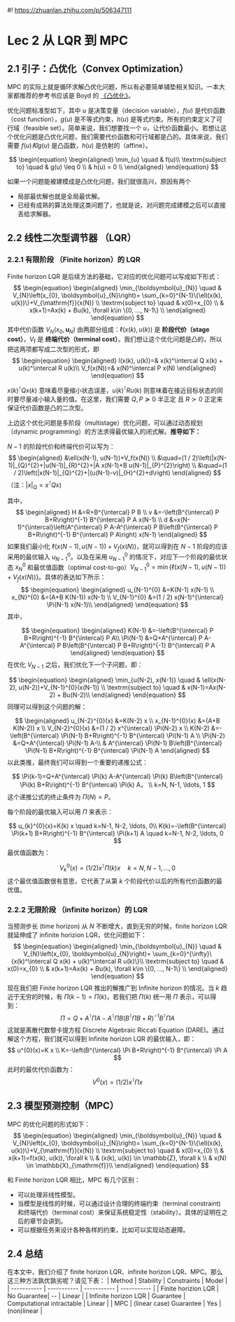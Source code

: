 #! https://zhuanlan.zhihu.com/p/506347111
# Lec 2  从 LQR 到 MPC

## 2.1 引子：凸优化（Convex Optimization）

MPC 的实际上就是循环求解凸优化问题，所以有必要简单铺垫相关知识。一本大家都推荐的参考书应该是 Boyd 的 [《凸优化》](https://web.stanford.edu/~boyd/cvxbook/)。

优化问题标准型如下，其中 $u$ 是决策变量（decision variable），$f(u)$ 是代价函数（cost function），$g(u)$ 是不等式约束，$h(u)$ 是等式约束。所有的约束定义了可行域（feasible set）。简单来说，我们想要找一个 $u$，让代价函数最小。若想让这个优化问题是凸优化问题，我们需要代价函数和可行域都是凸的。具体来说，我们需要 $f(u) 和 g(u)$ 是凸函数，$h(u)$ 是仿射的（affine）。

$$
\begin{equation}
\begin{aligned}
\min_{u} \quad & f(u)\\
\textrm{subject to} \quad & g(u) \leq 0 \\
  & h(u) = 0    \\
\end{aligned}
\end{equation}
$$

如果一个问题能被建模成是凸优化问题，我们就很高兴，原因有两个

- 局部最优解也就是全局最优解。
- 已经有成熟的算法处理这类问题了，也就是说，对问题完成建模之后可以直接丢给求解器。

## 2.2 线性二次型调节器 （LQR）

### 2.2.1 有限阶段 （Finite horizon）的 LQR

Finite horizon LQR 是后续方法的基础，它对应的优化问题可以写成如下形式：
$$
\begin{equation}
\begin{aligned}
\min_{\boldsymbol{u}_{N}} \quad & V_{N}\left(x_{0}, \boldsymbol{u}_{N}\right)= \sum_{k=0}^{N-1}\{\ell(x(k), u(k))\}+V_{\mathrm{f}}(x(N)) \\
\textrm{subject to} \quad & x(0)=x_{0} \\
& x(k+1)=Ax(k) + Bu(k), \forall k\in \{0, ..., N-1\} \\
\end{aligned}
\end{equation}
$$
其中代价函数 $V_{N}\left(x_{0}, \boldsymbol{u}_{N}\right)$ 由两部分组成：$\ell(x(k), u(k))$ 是 **阶段代价（stage cost）**，$V_{\mathrm{f}}$ 是 **终端代价（terminal cost）**。我们想让这个优化问题是凸的，所以把这两项都写成二次型的形式，即
$$
\begin{equation}
\begin{aligned}
    l(x(k), u(k))=& x(k)^\intercal Q x(k) + u(k)^\intercal R u(k)\\
    V_f(x(N))=& x(N)^\intercal P x(N)
\end{aligned}
\end{equation}
$$

$x(k)^\intercal Q x(k)$ 意味着尽量缩小状态误差，$u(k)^\intercal R u(k)$ 则意味着在接近目标状态的同时要尽量减小输入量的值。在这里，我们需要 $Q, P\succeq0$ 半正定 且 $R\succ0$ 正定来保证代价函数是凸的二次型。

上边这个优化问题是多阶段（multistage）优化问题，可以通过动态规划（dynamic programming）的方法求得最优输入的闭式解。**推导如下：**

<!-- 在教材 [Model Predictive Control:
Theory, Computation, and Design 2nd Edition ](https://sites.engineering.ucsb.edu/~jbraw/mpc/MPC-book-2nd-edition-3rd-printing.pdf) 的 18 到 20 页有详细的推导。最后我们可以得到： -->

$N-1$ 的阶段代价和终端代价可以写为：
$$
\begin{aligned}
&\ell(x(N-1), u(N-1))+V_f(x(N)) \\
&\quad=(1 / 2)\left(|x(N-1)|_{Q}^{2}+|u(N-1)|_{R}^{2}+|A x(N-1)+B u(N-1)|_{P}^{2}\right) \\
&\quad=(1 / 2)\left(|x(N-1)|_{Q}^{2}+|(u(N-1)-v)|_{H}^{2}+d\right)
\end{aligned}
$$
（注：$|x|_Q = x^\intercal Q x$)

其中，
$$
\begin{aligned}
H &=R+B^{\intercal} P B \\
v &=-\left(B^{\intercal} P B+R\right)^{-1} B^{\intercal} P A x(N-1) \\
d &=x(N-1)^{\intercal}\left(A^{\intercal} P A-A^{\intercal} P B\left(B^{\intercal} P B+R\right)^{-1} B^{\intercal} P A\right) x(N-1)
\end{aligned}
$$
如果我们最小化 $\ell(x(N-1), u(N-1))+V_f(x(N))$，就可以得到在 $N-1$ 阶段的应该采用的最优输入 $u_{N-1}^{0}$。以及在采用 $u_{N-1}^{0}$ 的情况下，对应下一个阶段的最优状态 $x_{N}^{0}$ 和最优值函数（optimal cost-to-go）$V_{N-1}^{0} = \min\{\ell(x(N-1), u(N-1))+V_f(x(N))\}$。具体的表达如下所示：
$$
\begin{equation}
\begin{aligned}
u_{N-1}^{0} &=K(N-1) x(N-1) \\
x_{N}^{0} &=(A+B K(N-1)) x(N-1) \\
V_{N-1}^{0} &=(1 / 2) x(N-1)^{\intercal} \Pi(N-1) x(N-1)\\
\end{aligned}
\end{equation}
$$
其中，

$$
\begin{equation}
\begin{aligned}
K(N-1) &=-\left(B^{\intercal} P B+R\right)^{-1} B^{\intercal} P A\\
\Pi(N-1) &=Q+A^{\intercal} P A-A^{\intercal} P B\left(B^{\intercal} P B+R\right)^{-1} B^{\intercal} P A
\end{aligned}
\end{equation}
$$
在优化 $V_{N-1}$ 之后，我们优化下一个子问题，即：

$$
\begin{equation}
\begin{aligned}
\min_{u(N-2), x(N-1)} \quad & \ell(x(N-2), u(N-2))+V_{N-1}^{0}(x(N-1)) \\
\textrm{subject to} \quad & x(N-1)=Ax(N-2) + Bu(N-2)\\
\end{aligned}
\end{equation}
$$
同理可以得到这个问题的解：

$$
\begin{aligned}
u_{N-2}^{0}(x) &=K(N-2) x \\
x_{N-1}^{0}(x) &=(A+B K(N-2)) x \\
V_{N-2}^{0}(x) &=(1 / 2) x^{\intercal} \Pi(N-2) x \\
K(N-2) &=-\left(B^{\intercal} \Pi(N-1) B+R\right)^{-1} B^{\intercal} \Pi(N-1) A \\
\Pi(N-2) &=Q+A^{\intercal} \Pi(N-1) A-\\
& A^{\intercal} \Pi(N-1) B\left(B^{\intercal} \Pi(N-1) B+R\right)^{-1} B^{\intercal} \Pi(N-1) A
\end{aligned}
$$
以此类推，最终我们可以得到一个重要的递推公式：

$$
\Pi(k-1)=Q+A^{\intercal} \Pi(k) A-A^{\intercal} \Pi(k) B\left(B^{\intercal} \Pi(k) B+R\right)^{-1} B^{\intercal} \Pi(k) A， \\
k=N, N-1, \ldots, 1
$$
这个递推公式的终止条件为 $\Pi(N)=P$。

每个阶段的最优输入可以用 $\Pi$ 来表示：

$$
u_{k}^{0}(x)=K(k) x \quad k=N-1, N-2, \ldots, 0\\
K(k)=-\left(B^{\intercal} \Pi(k+1) B+R\right)^{-1} B^{\intercal} \Pi(k+1) A \quad k=N-1, N-2, \ldots, 0
$$
最优值函数为：

$$
V_{k}^{0}(x)=(1 / 2) x^{\intercal} \Pi(k) x \quad k=N, N-1, \ldots, 0
$$
这个最优值函数很有意思，它代表了从第 $k$ 个阶段代价以后的所有代价函数的最优值。

### 2.2.2 无限阶段 （infinite horizon）的 LQR

当预测步长 (time horizon) 从 $N$ 不断增大，直到无穷的时候，finite horizon LQR 就延伸成了 infinite horizion LQR，优化问题如下：
$$
\begin{equation}
\begin{aligned}
\min_{\boldsymbol{u}_{N}} \quad & V_{N}\left(x_{0}, \boldsymbol{u}_{N}\right)= \sum_{k=0}^{\infty}\{x(k)^\intercal Q x(k) + u(k)^\intercal R u(k)\}\\
\textrm{subject to} \quad & x(0)=x_{0} \\
& x(k+1)=Ax(k) + Bu(k), \forall k\in \{0, ..., N-1\} \\
\end{aligned}
\end{equation}
$$
现在我们把 Finite horizon LQR 推出的解推广到 Infinite horizon 的情况。当 $k$ 趋近于无穷的时候，有 $\Pi(k-1)=\Pi(k)$，若我们把 $\Pi(k)$ 统一用 $\Pi$ 表示，可以得到：
$$
\Pi=Q+A^{\intercal} \Pi A-A^{\intercal} \Pi B\left(B^{\intercal} \Pi B+R\right)^{-1} B^{\intercal} \Pi A
$$
这就是离散代数黎卡提方程 Discrete Algebraic Riccati Equation (DARE)。通过解这个方程，我们就可以得到 Infinite horizon LQR 的最优输入，即：
$$
u^{0}(x)=K x \\
K=-\left(B^{\intercal} \Pi B+R\right)^{-1} B^{\intercal} \Pi A
$$
此时的最优代价函数为：
$$
V^{0}(x)=(1 / 2) x^{\intercal} \Pi x
$$

## 2.3 模型预测控制（MPC）

MPC 的优化问题的形式如下：
$$
\begin{equation}
\begin{aligned}
\min_{\boldsymbol{u}_{N}} \quad & V_{N}\left(x_{0}, \boldsymbol{u}_{N}\right)= \sum_{k=0}^{N-1}\{\ell(x(k), u(k))\}+V_{\mathrm{f}}(x(N)) \\
\textrm{subject to} \quad & x(0)=x_{0} \\
& x(k+1)=f(x(k), u(k)), \forall k \\ & (x(k), u(k)) \in \mathbb{Z}, \forall k \\
& x(N) \in \mathbb{X}_{\mathrm{f}}\\
\end{aligned}
\end{equation}
$$

和 Finite horizon LQR 相比，MPC 有几个区别：

- 可以处理非线性模型。
- 当模型是线性的时候，可以通过设计合理的终端约束（terminal constraint) 和终端代价（terminal cost）来保证系统稳定性（stability）。具体的证明在之后的章节会讲到。
- 可以根据任务来设计各种各样的约束，比如可以实现动态避障。

## 2.4 总结

在本文中，我们介绍了 finite horizon LQR、infinite horizon LQR、MPC。那么这三种方法孰优孰劣呢？请见下表：
| Method | Stability | Constraints | Model |
| ----------- | ----------- | ----------- | ----------- |
| Finite horizion LQR | No Guarantee| -- | Linear |
| Infinite horizon LQR | Guarantee | Computational intractable |  Linear |
| MPC | (linear case) Guarantee | Yes | (non)linear |
